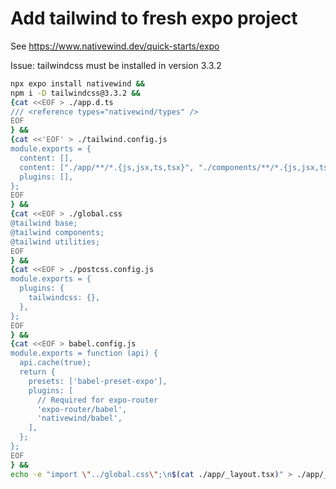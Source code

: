 # Add tailwind to fresh expo project
See https://www.nativewind.dev/quick-starts/expo

Issue: tailwindcss must be installed in version 3.3.2

```zsh
npx expo install nativewind &&
npm i -D tailwindcss@3.3.2 &&
{cat <<EOF > ./app.d.ts
/// <reference types="nativewind/types" />
EOF
} &&
{cat <<'EOF' > ./tailwind.config.js   
module.exports = {
  content: [],
  content: ["./app/**/*.{js,jsx,ts,tsx}", "./components/**/*.{js,jsx,ts,tsx}"],
  plugins: [],
};
EOF
} &&
{cat <<EOF > ./global.css
@tailwind base;
@tailwind components;
@tailwind utilities;
EOF
} &&    
{cat <<EOF > ./postcss.config.js
module.exports = {
  plugins: {
    tailwindcss: {},
  },
};
EOF
} &&
{cat <<EOF > babel.config.js
module.exports = function (api) {
  api.cache(true);
  return {
    presets: ['babel-preset-expo'],
    plugins: [
      // Required for expo-router
      'expo-router/babel',
      'nativewind/babel',
    ],
  };
};
EOF
} &&
echo -e "import \"../global.css\";\n$(cat ./app/_layout.tsx)" > ./app/_layout.tsx
```